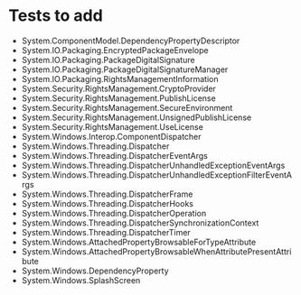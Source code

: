 # Tests to add
- System.ComponentModel.DependencyPropertyDescriptor
- System.IO.Packaging.EncryptedPackageEnvelope
- System.IO.Packaging.PackageDigitalSignature
- System.IO.Packaging.PackageDigitalSignatureManager
- System.IO.Packaging.RightsManagementInformation
- System.Security.RightsManagement.CryptoProvider
- System.Security.RightsManagement.PublishLicense
- System.Security.RightsManagement.SecureEnvironment
- System.Security.RightsManagement.UnsignedPublishLicense
- System.Security.RightsManagement.UseLicense
- System.Windows.Interop.ComponentDispatcher
- System.Windows.Threading.Dispatcher
- System.Windows.Threading.DispatcherEventArgs
- System.Windows.Threading.DispatcherUnhandledExceptionEventArgs
- System.Windows.Threading.DispatcherUnhandledExceptionFilterEventArgs
- System.Windows.Threading.DispatcherFrame
- System.Windows.Threading.DispatcherHooks
- System.Windows.Threading.DispatcherOperation
- System.Windows.Threading.DispatcherSynchronizationContext
- System.Windows.Threading.DispatcherTimer
- System.Windows.AttachedPropertyBrowsableForTypeAttribute
- System.Windows.AttachedPropertyBrowsableWhenAttributePresentAttribute
- System.Windows.DependencyProperty
- System.Windows.SplashScreen
